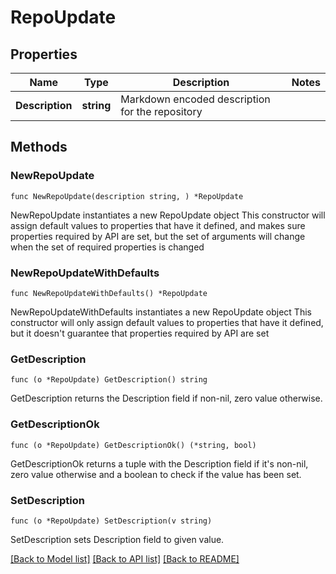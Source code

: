 # RepoUpdate

## Properties

Name | Type | Description | Notes
------------ | ------------- | ------------- | -------------
**Description** | **string** | Markdown encoded description for the repository | 

## Methods

### NewRepoUpdate

`func NewRepoUpdate(description string, ) *RepoUpdate`

NewRepoUpdate instantiates a new RepoUpdate object
This constructor will assign default values to properties that have it defined,
and makes sure properties required by API are set, but the set of arguments
will change when the set of required properties is changed

### NewRepoUpdateWithDefaults

`func NewRepoUpdateWithDefaults() *RepoUpdate`

NewRepoUpdateWithDefaults instantiates a new RepoUpdate object
This constructor will only assign default values to properties that have it defined,
but it doesn't guarantee that properties required by API are set

### GetDescription

`func (o *RepoUpdate) GetDescription() string`

GetDescription returns the Description field if non-nil, zero value otherwise.

### GetDescriptionOk

`func (o *RepoUpdate) GetDescriptionOk() (*string, bool)`

GetDescriptionOk returns a tuple with the Description field if it's non-nil, zero value otherwise
and a boolean to check if the value has been set.

### SetDescription

`func (o *RepoUpdate) SetDescription(v string)`

SetDescription sets Description field to given value.



[[Back to Model list]](../README.md#documentation-for-models) [[Back to API list]](../README.md#documentation-for-api-endpoints) [[Back to README]](../README.md)



